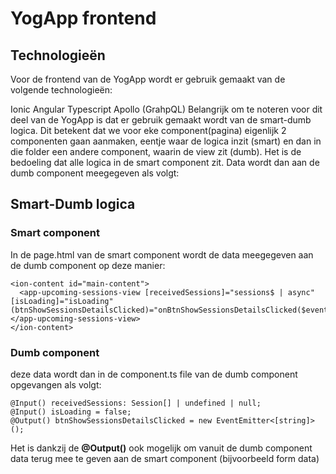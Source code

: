 # YogApp frontend
## Technologieën
Voor de frontend van de YogApp wordt er gebruik gemaakt van de volgende technologieën:

Ionic
Angular
Typescript
Apollo (GrahpQL)
Belangrijk om te noteren voor dit deel van de YogApp is dat er gebruik gemaakt wordt van de smart-dumb logica.
Dit betekent dat we voor eke component(pagina) eigenlijk 2 componenten gaan aanmaken, eentje waar de logica inzit (smart) en dan in die folder een andere component, waarin de view zit (dumb). Het is de bedoeling dat alle logica in de smart component zit. Data wordt dan aan de dumb component meegegeven als volgt:

## Smart-Dumb logica

### Smart component
In de page.html van de smart component wordt de data meegegeven aan de dumb component op deze manier:
```
<ion-content id="main-content">
  <app-upcoming-sessions-view [receivedSessions]="sessions$ | async" [isLoading]="isLoading" (btnShowSessionsDetailsClicked)="onBtnShowSessionsDetailsClicked($event[0])"></app-upcoming-sessions-view>
</ion-content>
```

### Dumb component
deze data wordt dan in de component.ts file van de dumb component opgevangen als volgt:
```
@Input() receivedSessions: Session[] | undefined | null;
@Input() isLoading = false;
@Output() btnShowSessionsDetailsClicked = new EventEmitter<[string]>();
```
Het is dankzij de **@Output()** ook mogelijk om vanuit de dumb component data terug mee te geven aan de smart component (bijvoorbeeld form data)
